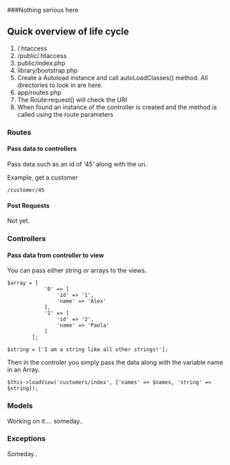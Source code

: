 ###Nothing serious here

## Quick overview of life cycle

1. /.htaccess
2. /public/.htaccess
3. public/index.php
4. library/bootstrap.php
  1. Create a Autoload instance and call autoLoadClasses() method. All directories to look in are here.
5. app/routes.php
  1. The Route:request() will check the URI
  2. When found an instance of the controller is created and the method is called using the route parameters


### Routes

#### Pass data to controllers

Pass data such as an id of '45' along with the uri.

Example, get a customer
```
/customer/45
```

#### Post Requests

Not yet.

### Controllers

#### Pass data from controller to view
You can pass either string or arrays to the views.

```
$array = [
            '0' => [
                'id' => '1',
                'name' => 'Alex'
            ],
            '1' => [
                'id' => '2',
                'name' => 'Paola'
            ]
        ];

$string = ['I am a string like all other strings!'];
```

Then in the controler you simply pass the data along with the variable name in an Array.

```
$this->loadView('customers/index', ['names' => $names, 'string' => $string]);
```

### Models

Working on it.... someday..

### Exceptions

Someday..